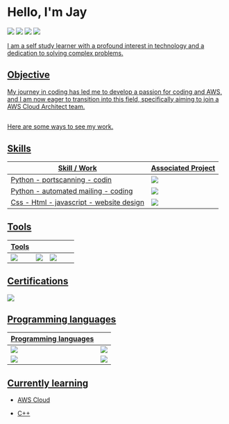 # Hello, I'm Jay
<a href="https://linkedin.com/in/-smith-b7454926a"><img src="https://img.shields.io/badge/-LinkedIn-0072b1?&style=for-the-badge&logo=linkedin&logoColor=white" /></a>
<a href="https://profile.indeed.com/p/jimils-lyk85j4"><img src="https://img.shields.io/badge/-Indeed-003A9B?&style=for-the-badge&logo=Indeed&logoColor=white" /></a>
<a href="https://www.codewars.com/users/JaysHomeLab"><img src="https://img.shields.io/badge/-Codewars-B1361E?&style=for-the-badge&logo=Codewars&logoColor=white" /></a>
<a href="https://app.hackthebox.com/profile/1966951"><img src="https://img.shields.io/badge/-Hack%20The%20Box-9FEF00?&style=for-the-badge&logo=Hack%20The%20Box&logoColor=white" />


I am a self study learner with a profound interest in technology and a dedication to solving complex problems.

## Objective

My journey in coding has led me to develop a passion for coding and AWS, and I am now eager to transition into this field, specifically aiming to join a AWS Cloud Architect team.

##

Here are some ways to see my work.

## Skills

| Skill / Work                                        | Associated Project                                              |
|-----------------------------------------------|---------------------------------------------------------------- |
| Python - portscanning - codin                 | <a href="https://github.com/JaysHomeLab/Port_scanner"><img src="https://img.shields.io/badge/-GitHub-181717?&style=for-the-badge&logo=GitHub&logoColor=white" /></a> |
| Python - automated mailing - coding           | <a href="https://github.com/JaysHomeLab/Python_Mailing-Client"><img src="https://img.shields.io/badge/-GitHub-181717?&style=for-the-badge&logo=GitHub&logoColor=white" /></a> |
| Css - Html - javascript - website design      |  <a href="https://jayshomelab.github.io/"><img src="https://img.shields.io/badge/-GitHub-181717?&style=for-the-badge&logo=GitHub&logoColor=white" /></a> |


## Tools

|       Tools         |                     |                     |                       |                       |                                                                                   
|---------------------|---------------------|---------------------|-----------------------|---------------------- |
|<img src="https://img.shields.io/badge/-Wireshark-1679A7?&style=for-the-badge&logo=Wireshark&logoColor=white" /> | <img src="https://img.shields.io/badge/-Visual%20Studio%20Code-0078d7?&style=for-the-badge&logo=visual%20studio%20code&logoColor=white" /> | <img src="https://img.shields.io/badge/-PyCharm-000000?&style=for-the-badge&logo=PyCharm&logoColor=white" /> |




## Certifications
<div>
<img src="https://img.shields.io/badge/-Security%2B-FF0000?&style=for-the-badge&logo=CompTIA&logoColor=white" />
</div>

## Programming languages
|       Programming languages                   |                                                                 |
|-----------------------------------------------|---------------------------------------------------------------- |
| <img src="https://img.shields.io/badge/-Python-3776AB?&style=for-the-badge&logo=Python&logoColor=white" /> | <img src="https://img.shields.io/badge/-CSS-1572B6?&style=for-the-badge&logo=CSS3&logoColor=white" /> |
| <img src="https://img.shields.io/badge/-JavaScript-F7DF1E?&style=for-the-badge&logo=JavaScript&logoColor=black" /> | <img src="https://img.shields.io/badge/-HTML-E34F26?&style=for-the-badge&logo=HTML5&logoColor=white" /> |



## Currently learning 
<div>
  
- AWS Cloud 
  
- C++
 
</div>
